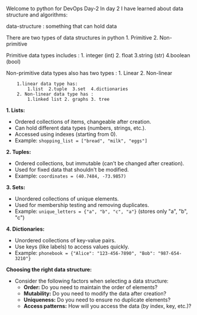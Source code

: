 Welcome to python for DevOps Day-2 
In day 2 I have learned about data structure and algorithms:

data-structure : something that can hold data

There are two types of data structures in python 
    1. Primitive   2. Non-primitive

Primitive data types includes :
    1. integer (int) 2. float 3.string (str) 4.boolean (bool)

Non-primitive data types also has two types :
    1. Linear  2. Non-linear

        1.linear data type has: 
            1.list  2.tuple  3.set  4.dictionaries
        2. Non-linear data type has :
            1.linked list 2. graphs 3. tree 


**1. Lists:**
   - Ordered collections of items, changeable after creation.
   - Can hold different data types (numbers, strings, etc.).
   - Accessed using indexes (starting from 0).
   - Example: `shopping_list = ["bread", "milk", "eggs"]`

**2. Tuples:**
   - Ordered collections, but immutable (can't be changed after creation).
   - Used for fixed data that shouldn't be modified.
   - Example: `coordinates = (40.7484, -73.9857)`

**3. Sets:**
   - Unordered collections of unique elements.
   - Used for membership testing and removing duplicates.
   - Example: `unique_letters = {"a", "b", "c", "a"}` (stores only "a", "b", "c")

**4. Dictionaries:**
   - Unordered collections of key-value pairs.
   - Use keys (like labels) to access values quickly.
   - Example: `phonebook = {"Alice": "123-456-7890", "Bob": "987-654-3210"}`

**Choosing the right data structure:**

- Consider the following factors when selecting a data structure:
   - **Order:** Do you need to maintain the order of elements?
   - **Mutability:** Do you need to modify the data after creation?
   - **Uniqueness:** Do you need to ensure no duplicate elements?
   - **Access patterns:** How will you access the data (by index, key, etc.)?
